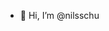 - 👋 Hi, I’m @nilsschu

<!---
nilsschu/nilsschu is a ✨ special ✨ repository because its `README.md` (this file) appears on your GitHub profile.
You can click the Preview link to take a look at your changes.
--->
